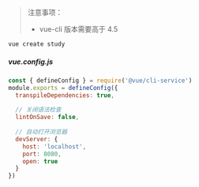> 注意事项：
>
> - vue-cli 版本需要高于 4.5
>

```shell
vue create study
```

##### vue.config.js

```js
const { defineConfig } = require('@vue/cli-service')
module.exports = defineConfig({
  transpileDependencies: true,
    
  // 关闭语法检查
  lintOnSave: false,
    
  // 自动打开浏览器
  devServer: {
    host: 'localhost',
    port: 8080,
    open: true
  }
})

```



